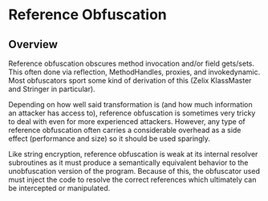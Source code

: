 # Reference Obfuscation

## Overview
Reference obfuscation obscures method invocation and/or field gets/sets. This often done via reflection, MethodHandles,
proxies, and invokedynamic. Most obfuscators sport some kind of derivation of this (Zelix KlassMaster and Stringer in
particular).

Depending on how well said transformation is (and how much information an attacker has access to), reference obfuscation
is sometimes very tricky to deal with even for more experienced attackers. However, any type of reference obfuscation
often carries a considerable overhead as a side effect (performance and size) so it should be used sparingly.

Like string encryption, reference obfuscation is weak at its internal resolver subroutines as it must produce a
semantically equivalent behavior to the unobfuscation version of the program. Because of this, the obfuscator used
must inject the code to resolve the correct references which ultimately can be intercepted or manipulated. 
